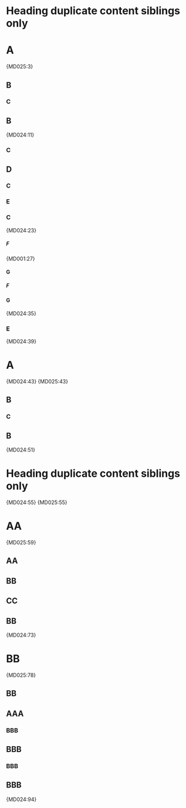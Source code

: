 # Heading duplicate content siblings only

# A

{MD025:3}

## B

### C

## B

{MD024:11}

### C

## D

### C

### E

### C

{MD024:23}

##### F

{MD001:27}

#### G

##### F

#### G

{MD024:35}

### E

{MD024:39}

# A

{MD024:43} {MD025:43}

## B

### C

## B

{MD024:51}

# Heading duplicate content siblings only

{MD024:55} {MD025:55}

AA
==

{MD025:59}

AA
--

BB
--

CC
--

BB
--

{MD024:73}

BB
==

{MD025:78}

BB
--

## AAA ##

### BBB ###

## BBB ##

### BBB ###

## BBB ##

{MD024:94}

<!-- markdownlint-configure-file {
  "heading-style": false,
  "no-duplicate-heading": {
    "siblings_only": true
  }
} -->
